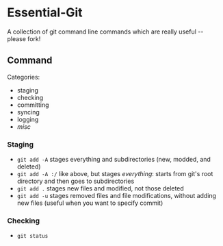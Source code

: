 Essential-Git
=============

A collection of git command line commands which are really useful -- please fork!



## Command

Categories:

* staging
* checking
* committing
* syncing
* logging
* *misc*
 
### Staging

* `git add -A` stages everything and subdirectories (new, modded, and deleted)
* `git add -A :/` like above, but stages *everything*: starts from git's root directory and then goes to subdirectories
* `git add .`  stages new files and modified, not those deleted
* `git add -u` stages removed files and file modifications, without adding new files (useful when you want to specify commit)


### Checking

* `git status`
